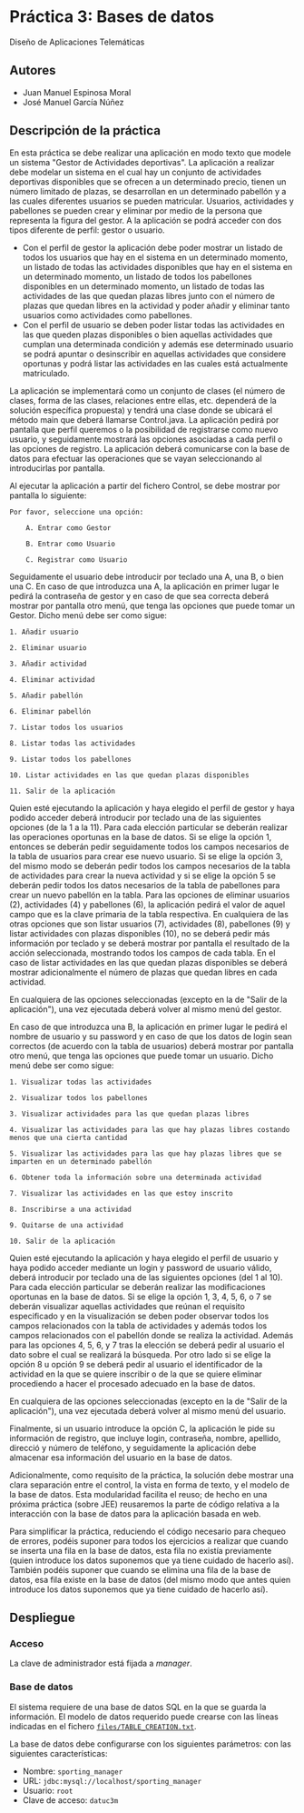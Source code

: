 Práctica 3: Bases de datos
===
Diseño de Aplicaciones Telemáticas

## Autores

- Juan Manuel Espinosa Moral
- José Manuel García Núñez

## Descripción de la práctica

En esta práctica se debe realizar una aplicación en modo texto que modele un sistema "Gestor de Actividades deportivas". La aplicación a realizar debe modelar un sistema en el cual hay un conjunto de actividades deportivas disponibles que se ofrecen a un determinado precio, tienen un número limitado de plazas, se desarrollan en un determinado pabellón y a las cuales diferentes usuarios se pueden matricular. Usuarios, actividades y pabellones se pueden crear y eliminar por medio de la persona que representa la figura del gestor. A la aplicación se podrá acceder con dos tipos diferente de perfil: gestor o usuario.
- Con el perfil de gestor la aplicación debe poder mostrar un listado de todos los usuarios que hay en el sistema en un determinado momento, un listado de todas las actividades disponibles que hay en el sistema en un determinado momento, un listado de todos los pabellones disponibles en un determinado momento, un listado de todas las actividades de las que quedan plazas libres junto con el número de plazas que quedan libres en la actividad y poder añadir y eliminar tanto usuarios como actividades como pabellones.
- Con el perfil de usuario se deben poder listar todas las actividades en las que queden plazas disponibles o bien aquellas actividades que cumplan una determinada condición y además ese determinado usuario se podrá apuntar o desinscribir en aquellas actividades que considere oportunas y podrá listar las actividades en las cuales está actualmente matriculado.

La aplicación se implementará como un conjunto de clases (el número de clases, forma de las clases, relaciones entre ellas, etc. dependerá de la solución específica propuesta) y tendrá una clase donde se ubicará el método main que deberá llamarse Control.java. La aplicación pedirá por pantalla que perfil queremos o la posibilidad de registrarse como nuevo usuario, y seguidamente mostrará las opciones asociadas a cada perfil o las opciones de registro. La aplicación deberá comunicarse con la base de datos para efectuar las operaciones que se vayan seleccionando al introducirlas por pantalla.

Al ejecutar la aplicación a partir del fichero Control, se debe mostrar por pantalla lo siguiente:

```
Por favor, seleccione una opción:

    A. Entrar como Gestor

    B. Entrar como Usuario

    C. Registrar como Usuario
```

Seguidamente el usuario debe introducir por teclado una A, una B, o bien una C. En caso de que introduzca una A, la aplicación en primer lugar le pedirá la contraseña de gestor y en caso de que sea correcta deberá mostrar por pantalla otro menú, que tenga las opciones que puede tomar un Gestor. Dicho menú debe ser como sigue:

```
1. Añadir usuario

2. Eliminar usuario

3. Añadir actividad

4. Eliminar actividad

5. Añadir pabellón

6. Eliminar pabellón

7. Listar todos los usuarios

8. Listar todas las actividades

9. Listar todos los pabellones

10. Listar actividades en las que quedan plazas disponibles

11. Salir de la aplicación
```

Quien esté ejecutando la aplicación y haya elegido el perfil de gestor y haya podido acceder deberá introducir por teclado una de las siguientes opciones (de la 1 a la 11). Para cada elección particular se deberán realizar las operaciones oportunas en la base de datos. Si se elige la opción 1, entonces se deberán pedir seguidamente todos los campos necesarios de la tabla de usuarios para crear ese nuevo usuario. Si se elige la opción 3, del mismo modo se deberán pedir todos los campos necesarios de la tabla de actividades para crear la nueva actividad y si se elige la opción 5 se deberán pedir todos los datos necesarios de la tabla de pabellones para crear un nuevo pabellón en la tabla. Para las opciones de eliminar usuarios (2), actividades (4) y pabellones (6), la aplicación pedirá el valor de aquel campo que es la clave primaria de la tabla respectiva. En cualquiera de las otras opciones que son listar usuarios (7), actividades (8), pabellones (9) y listar actividades con plazas disponibles (10), no se deberá pedir más información por teclado y se deberá mostrar por pantalla el resultado de la acción seleccionada, mostrando todos los campos de cada tabla. En el caso de listar actividades en las que quedan plazas disponibles se deberá mostrar adicionalmente el número de plazas que quedan libres en cada actividad.

En cualquiera de las opciones seleccionadas (excepto en la de "Salir de la aplicación"), una vez ejecutada deberá volver al mismo menú del gestor.

En caso de que introduzca una B, la aplicación en primer lugar le pedirá el nombre de usuario y su password y en caso de que los datos de login sean correctos (de acuerdo con la tabla de usuarios) deberá mostrar por pantalla otro menú, que tenga las opciones que puede tomar un usuario. Dicho menú debe ser como sigue:

```
1. Visualizar todas las actividades

2. Visualizar todos los pabellones

3. Visualizar actividades para las que quedan plazas libres

4. Visualizar las actividades para las que hay plazas libres costando menos que una cierta cantidad

5. Visualizar las actividades para las que hay plazas libres que se imparten en un determinado pabellón

6. Obtener toda la información sobre una determinada actividad

7. Visualizar las actividades en las que estoy inscrito

8. Inscribirse a una actividad

9. Quitarse de una actividad

10. Salir de la aplicación
```

Quien esté ejecutando la aplicación y haya elegido el perfil de usuario y haya podido acceder mediante un login y password de usuario válido, deberá introducir por teclado una de las siguientes opciones (del 1 al 10). Para cada elección particular se deberán realizar las modificaciones oportunas en la base de datos. Si se elige la opción 1, 3, 4, 5, 6, o 7 se deberán visualizar aquellas actividades que reúnan el requisito especificado y en la visualización se deben poder observar todos los campos relacionados con la tabla de actividades y además todos los campos relacionados con el pabellón donde se realiza la actividad. Además para las opciones 4, 5, 6, y 7 tras la elección se deberá pedir al usuario el dato sobre el cual se realizará la búsqueda. Por otro lado si se elige la opción 8 u opción 9 se deberá pedir al usuario el identificador de la actividad en la que se quiere inscribir o de la que se quiere eliminar procediendo a hacer el procesado adecuado en la base de datos.

En cualquiera de las opciones seleccionadas (excepto en la de "Salir de la aplicación"), una vez ejecutada deberá volver al mismo menú del usuario.

Finalmente, si un usuario introduce la opción C, la aplicación le pide su información de registro, que incluye login, contraseña, nombre, apellido, direcció y número de teléfono, y seguidamente la aplicación debe almacenar esa información del usuario en la base de datos.

Adicionalmente, como requisito de la práctica, la solución debe mostrar una clara separación entre el control, la vista en forma de texto, y el modelo de la base de datos. Esta modularidad facilita el reuso; de hecho en una próxima práctica (sobre JEE) reusaremos la parte de código relativa a la interacción con la base de datos para la aplicación basada en web.

Para simplificar la práctica, reduciendo el código necesario para chequeo de errores, podéis suponer para todos los ejercicios a realizar que cuando se inserta una fila en la base de datos, esta fila no existía previamente (quien introduce los datos suponemos que ya tiene cuidado de hacerlo así). También podéis suponer que cuando se elimina una fila de la base de datos, esa fila existe en la base de datos (del mismo modo que antes quien introduce los datos suponemos que ya tiene cuidado de hacerlo así).

## Despliegue

### Acceso

La clave de administrador está fijada a _manager_.

### Base de datos

El sistema requiere de una base de datos SQL en la que se guarda la información.
El modelo de datos requerido puede crearse con las líneas indicadas en el fichero [`files/TABLE_CREATION.txt`](/files/TABLE_CREATION.txt).

La base de datos debe configurarse con los siguientes parámetros:
con las siguientes características:
- Nombre: `sporting_manager`
- URL: `jdbc:mysql://localhost/sporting_manager`
- Usuario: `root`
- Clave de acceso: `datuc3m`